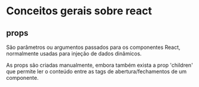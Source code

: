 # Conceitos gerais sobre react

## props

São parâmetros ou argumentos passados para os componentes React, normalmente usadas para injeção de dados dinâmicos.

As props são criadas manualmente, embora também exista a prop 'children' que permite ler o conteúdo entre as tags de abertura/fechamentos de um componente.
